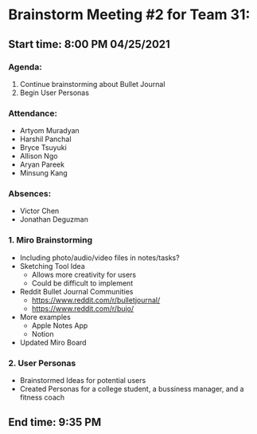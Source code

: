 # Brainstorm Meeting #2 for Team 31:
## Start time: 8:00 PM 04/25/2021

### Agenda: 
1. Continue brainstorming about Bullet Journal
2. Begin User Personas

### Attendance: 
- Artyom Muradyan
- Harshil Panchal
- Bryce Tsuyuki
- Allison Ngo
- Aryan Pareek
- Minsung Kang 

### Absences:
- Victor Chen
- Jonathan Deguzman

### 1. Miro Brainstorming
- Including photo/audio/video files in notes/tasks?
- Sketching Tool Idea
  - Allows more creativity for users
  - Could be difficult to implement
- Reddit Bullet Journal Communities
  - https://www.reddit.com/r/bulletjournal/
  - https://www.reddit.com/r/bujo/
- More examples
  - Apple Notes App
  - Notion
- Updated Miro Board

### 2. User Personas
- Brainstormed Ideas for potential users
- Created Personas for a college student, a bussiness manager, and a fitness coach

## End time: 9:35 PM